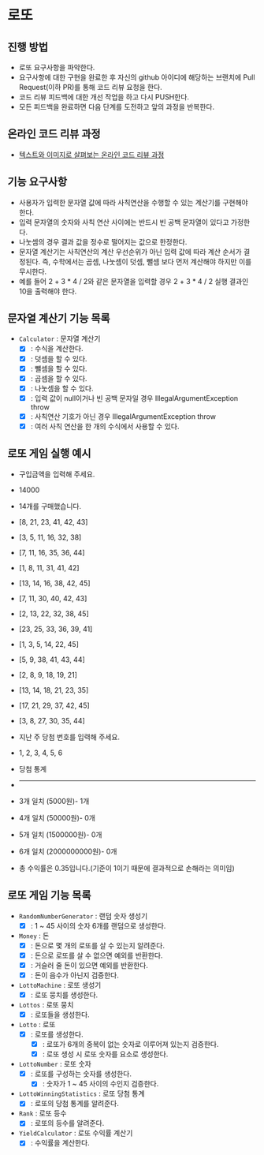 # 로또

## 진행 방법

* 로또 요구사항을 파악한다.
* 요구사항에 대한 구현을 완료한 후 자신의 github 아이디에 해당하는 브랜치에 Pull Request(이하 PR)를 통해 코드 리뷰 요청을 한다.
* 코드 리뷰 피드백에 대한 개선 작업을 하고 다시 PUSH한다.
* 모든 피드백을 완료하면 다음 단계를 도전하고 앞의 과정을 반복한다.

## 온라인 코드 리뷰 과정

* [텍스트와 이미지로 살펴보는 온라인 코드 리뷰 과정](https://github.com/next-step/nextstep-docs/tree/master/codereview)

## 기능 요구사항

* 사용자가 입력한 문자열 값에 따라 사칙연산을 수행할 수 있는 계산기를 구현해야 한다.
* 입력 문자열의 숫자와 사칙 연산 사이에는 반드시 빈 공백 문자열이 있다고 가정한다.
* 나눗셈의 경우 결과 값을 정수로 떨어지는 값으로 한정한다.
* 문자열 계산기는 사칙연산의 계산 우선순위가 아닌 입력 값에 따라 계산 순서가 결정된다. 즉, 수학에서는 곱셈, 나눗셈이 덧셈, 뺄셈 보다 먼저 계산해야 하지만 이를 무시한다.
* 예를 들어 2 + 3 * 4 / 2와 같은 문자열을 입력할 경우 2 + 3 * 4 / 2 실행 결과인 10을 출력해야 한다.

## 문자열 계산기 기능 목록

* `Calculator` : 문자열 계산기
    * [x] : 수식을 계산한다.
    * [x] : 덧셈을 할 수 있다.
    * [x] : 뺄셈을 할 수 있다.
    * [x] : 곱셈을 할 수 있다.
    * [x] : 나눗셈을 할 수 있다.
    * [x] : 입력 값이 null이거나 빈 공백 문자일 경우 IllegalArgumentException throw
    * [x] : 사칙연산 기호가 아닌 경우 IllegalArgumentException throw
    * [x] : 여러 사칙 연산을 한 개의 수식에서 사용할 수 있다.

## 로또 게임 실행 예시

* 구입금액을 입력해 주세요.
* 14000
* 14개를 구매했습니다.
* [8, 21, 23, 41, 42, 43]
* [3, 5, 11, 16, 32, 38]
* [7, 11, 16, 35, 36, 44]
* [1, 8, 11, 31, 41, 42]
* [13, 14, 16, 38, 42, 45]
* [7, 11, 30, 40, 42, 43]
* [2, 13, 22, 32, 38, 45]
* [23, 25, 33, 36, 39, 41]
* [1, 3, 5, 14, 22, 45]
* [5, 9, 38, 41, 43, 44]
* [2, 8, 9, 18, 19, 21]
* [13, 14, 18, 21, 23, 35]
* [17, 21, 29, 37, 42, 45]
* [3, 8, 27, 30, 35, 44]

* 지난 주 당첨 번호를 입력해 주세요.
* 1, 2, 3, 4, 5, 6

* 당첨 통계
* ---------
* 3개 일치 (5000원)- 1개
* 4개 일치 (50000원)- 0개
* 5개 일치 (1500000원)- 0개
* 6개 일치 (2000000000원)- 0개
* 총 수익률은 0.35입니다.(기준이 1이기 때문에 결과적으로 손해라는 의미임)

## 로또 게임 기능 목록
* `RandomNumberGenerator` : 랜덤 숫자 생성기
  * [x] : 1 ~ 45 사이의 숫자 6개를 랜덤으로 생성한다.

* `Money` : 돈
  * [x] : 돈으로 몇 개의 로또를 살 수 있는지 알려준다.
   * [x] : 돈으로 로또를 살 수 없으면 예외를 반환한다.
   * [x] : 거슬러 줄 돈이 있으면 예외를 반환한다.
  * [x] : 돈이 음수가 아닌지 검증한다.

* `LottoMachine` : 로또 생성기
  * [x] : 로또 뭉치를 생성한다.

* `Lottos` : 로또 뭉치
  * [x] : 로또들을 생성한다.

* `Lotto` : 로또 
  * [x] : 로또를 생성한다.
    * [x] : 로또가 6개의 중복이 없는 숫자로 이루어져 있는지 검증한다.
    * [x] : 로또 생성 시 로또 숫자를 요소로 생성한다.

* `LottoNumber` : 로또 숫자
  * [x] : 로또를 구성하는 숫자를 생성한다.
    * [x] : 숫자가 1 ~ 45 사이의 수인지 검증한다.

* `LottoWinningStatistics` : 로또 당첨 통계
  * [x] : 로또의 당첨 통계를 알려준다.

* `Rank` : 로또 등수
  * [x] : 로또의 등수를 알려준다.

* `YieldCalculator` : 로또 수익률 계산기
  * [x] : 수익률을 계산한다.
